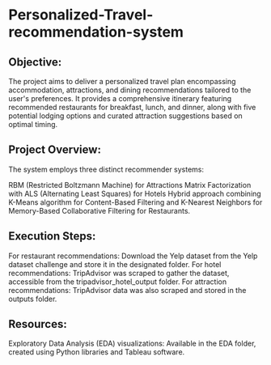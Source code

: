 # Personalized-Travel-recommendation-system
## Objective:
The project aims to deliver a personalized travel plan encompassing accommodation, attractions, and dining recommendations tailored to the user's preferences. It provides a comprehensive itinerary featuring recommended restaurants for breakfast, lunch, and dinner, along with five potential lodging options and curated attraction suggestions based on optimal timing.

## Project Overview:
The system employs three distinct recommender systems:

RBM (Restricted Boltzmann Machine) for Attractions
Matrix Factorization with ALS (Alternating Least Squares) for Hotels
Hybrid approach combining K-Means algorithm for Content-Based Filtering and K-Nearest Neighbors for Memory-Based Collaborative Filtering for Restaurants.
## Execution Steps:

For restaurant recommendations: Download the Yelp dataset from the Yelp dataset challenge and store it in the designated folder.
For hotel recommendations: TripAdvisor was scraped to gather the dataset, accessible from the tripadvisor_hotel_output folder.
For attraction recommendations: TripAdvisor data was also scraped and stored in the outputs folder.
## Resources:

Exploratory Data Analysis (EDA) visualizations: Available in the EDA folder, created using Python libraries and Tableau software.
